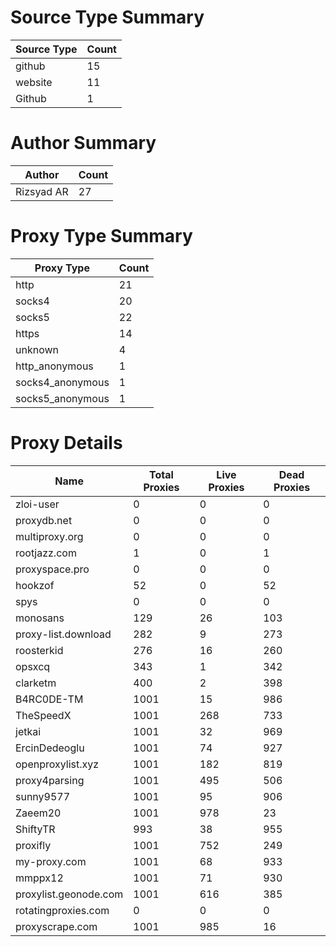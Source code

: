 # Source Type Summary

| Source Type | Count |
|-------------|-------|
| github | 15 |
| website | 11 |
| Github | 1 |


# Author Summary

| Author | Count |
|--------|-------|
| Rizsyad AR | 27 |


# Proxy Type Summary

| Proxy Type | Count |
|------------|-------|
| http | 21 |
| socks4 | 20 |
| socks5 | 22 |
| https | 14 |
| unknown | 4 |
| http_anonymous | 1 |
| socks4_anonymous | 1 |
| socks5_anonymous | 1 |


# Proxy Details

| Name | Total Proxies | Live Proxies | Dead Proxies |
|------|---------------|--------------|---------------|
| zloi-user | 0 | 0 | 0 |
| proxydb.net | 0 | 0 | 0 |
| multiproxy.org | 0 | 0 | 0 |
| rootjazz.com | 1 | 0 | 1 |
| proxyspace.pro | 0 | 0 | 0 |
| hookzof | 52 | 0 | 52 |
| spys | 0 | 0 | 0 |
| monosans | 129 | 26 | 103 |
| proxy-list.download | 282 | 9 | 273 |
| roosterkid | 276 | 16 | 260 |
| opsxcq | 343 | 1 | 342 |
| clarketm | 400 | 2 | 398 |
| B4RC0DE-TM | 1001 | 15 | 986 |
| TheSpeedX | 1001 | 268 | 733 |
| jetkai | 1001 | 32 | 969 |
| ErcinDedeoglu | 1001 | 74 | 927 |
| openproxylist.xyz | 1001 | 182 | 819 |
| proxy4parsing | 1001 | 495 | 506 |
| sunny9577 | 1001 | 95 | 906 |
| Zaeem20 | 1001 | 978 | 23 |
| ShiftyTR | 993 | 38 | 955 |
| proxifly | 1001 | 752 | 249 |
| my-proxy.com | 1001 | 68 | 933 |
| mmppx12 | 1001 | 71 | 930 |
| proxylist.geonode.com | 1001 | 616 | 385 |
| rotatingproxies.com | 0 | 0 | 0 |
| proxyscrape.com | 1001 | 985 | 16 |

